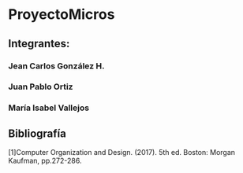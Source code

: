 # ProyectoMicros
## Integrantes:
### Jean Carlos González H.
### Juan Pablo Ortiz
### María Isabel Vallejos


## Bibliografía
[1]Computer Organization and Design. (2017). 5th ed. Boston: Morgan Kaufman, pp.272-286.
